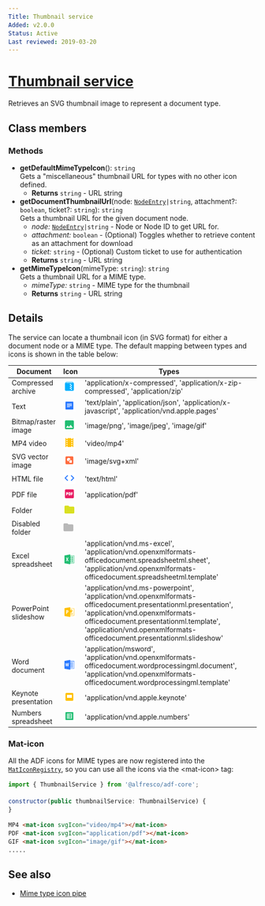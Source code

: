 ```yaml
---
Title: Thumbnail service
Added: v2.0.0
Status: Active
Last reviewed: 2019-03-20
---
```


# [Thumbnail service](lib/core/src/lib/common/services/thumbnail.service.ts "Defined in thumbnail.service.ts")

Retrieves an SVG thumbnail image to represent a document type.

## Class members

### Methods

-   **getDefaultMimeTypeIcon**(): `string`<br/>
    Gets a "miscellaneous" thumbnail URL for types with no other icon defined.
    -   **Returns** `string` - URL string
-   **getDocumentThumbnailUrl**(node: [`NodeEntry`](https://github.com/Alfresco/alfresco-js-api/blob/master/src/alfresco-core-rest-api/docs/NodeEntry.md)`|string`, attachment?: `boolean`, ticket?: `string`): `string`<br/>
    Gets a thumbnail URL for the given document node.
    -   _node:_ [`NodeEntry`](https://github.com/Alfresco/alfresco-js-api/blob/master/src/alfresco-core-rest-api/docs/NodeEntry.md)`|string`  - Node or Node ID to get URL for.
    -   _attachment:_ `boolean`  - (Optional) Toggles whether to retrieve content as an attachment for download
    -   _ticket:_ `string`  - (Optional) Custom ticket to use for authentication
    -   **Returns** `string` - URL string
-   **getMimeTypeIcon**(mimeType: `string`): `string`<br/>
    Gets a thumbnail URL for a MIME type.
    -   _mimeType:_ `string`  - MIME type for the thumbnail
    -   **Returns** `string` - URL string

## Details

The service can locate a thumbnail icon (in SVG format) for either
a document node or a MIME type. The default mapping between types
and icons is shown in the table below:

| Document | Icon | Types |
| -------- | ---- | ----- |
| Compressed archive | ![Archive thumbnail](../../docassets/images/ft_ic_archive.png) | 'application/x-compressed', 'application/x-zip-compressed', 'application/zip' |
| Text | ![Text thumbnail](../../docassets/images/ft_ic_document.png) | 'text/plain', 'application/json', 'application/x-javascript', 'application/vnd.apple.pages' |
| Bitmap/raster image | ![Bitmap thumbnail](../../docassets/images/ft_ic_raster_image.png) | 'image/png', 'image/jpeg', 'image/gif' |
| MP4 video | ![MP4 thumbnail](../../docassets/images/ft_ic_video.png) | 'video/mp4' |
| SVG vector image | ![SVG thumbnail](../../docassets/images/ft_ic_vector_image.png) | 'image/svg+xml' |
| HTML file | ![HTML thumbnail](../../docassets/images/ft_ic_website.png) | 'text/html' |
| PDF file | ![PDF thumbnail](../../docassets/images/ft_ic_pdf.png) | 'application/pdf' |
| Folder | ![Folder thumbnail](../../docassets/images/ft_ic_folder.png) |  |
| Disabled folder | ![Disabled folder thumbnail](../../docassets/images/ft_ic_folder_disable.png) |  |
| Excel spreadsheet | ![Spreadsheet thumbnail](../../docassets/images/ft_ic_ms_excel.png) | 'application/vnd.ms-excel', 'application/vnd.openxmlformats-officedocument.spreadsheetml.sheet', 'application/vnd.openxmlformats-officedocument.spreadsheetml.template' |
| PowerPoint slideshow | ![PowerPoint thumbnail](../../docassets/images/ft_ic_ms_powerpoint.png) | 'application/vnd.ms-powerpoint', 'application/vnd.openxmlformats-officedocument.presentationml.presentation', 'application/vnd.openxmlformats-officedocument.presentationml.template', 'application/vnd.openxmlformats-officedocument.presentationml.slideshow' |
| Word document | ![Word thumbnail](../../docassets/images/ft_ic_ms_word.png) | 'application/msword', 'application/vnd.openxmlformats-officedocument.wordprocessingml.document', 'application/vnd.openxmlformats-officedocument.wordprocessingml.template' |
| Keynote presentation | ![Keynote thumbnail](../../docassets/images/ft_ic_presentation.png) | 'application/vnd.apple.keynote' |
| Numbers spreadsheet | ![Numbers thumbnail](../../docassets/images/ft_ic_spreadsheet.png) | 'application/vnd.apple.numbers' |

### Mat-icon

All the ADF icons for MIME types are now registered into the [`MatIconRegistry`](https://material.angular.io/components/icon/api), so you can use all
the icons via the &lt;mat-icon> tag:

```javascript
import { ThumbnailService } from '@alfresco/adf-core';

constructor(public thumbnailService: ThumbnailService) {
}‍‍‍‍‍‍‍‍
```

```html
MP4 <mat-icon svgIcon="video/mp4"></mat-icon>
PDF <mat-icon svgIcon="application/pdf"></mat-icon>
GIF <mat-icon svgIcon="image/gif"></mat-icon>
.....
```

## See also

-   [Mime type icon pipe](../pipes/mime-type-icon.pipe.md)
